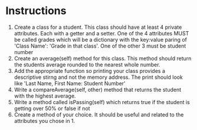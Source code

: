 # Instructions  

 
1. Create a class for a student. This class should have at least 4 private attributes. Each with a getter and a setter. One of the 4 attributes MUST be called grades which will be a dictionary with the key:value paring of 'Class Name': 'Grade in that class'. One of the other 3 must be student number
2. Create an average(self) method for this class. This method should return the students average rounded to the nearest whole number.
3. Add the appropriate function so printing your class provides a descriptive stirng and not the memory address. The print should look like 'Last Name, First Name: Student Number'
4. Write a compareAverage(self, other) method that returns the student with the highest average.
5. Write a method called isPassing(self) which returns true if the student is getting over 50% or false if not
6. Create a method of your choice. It should be useful and related to the attributes you chose in 1.
  